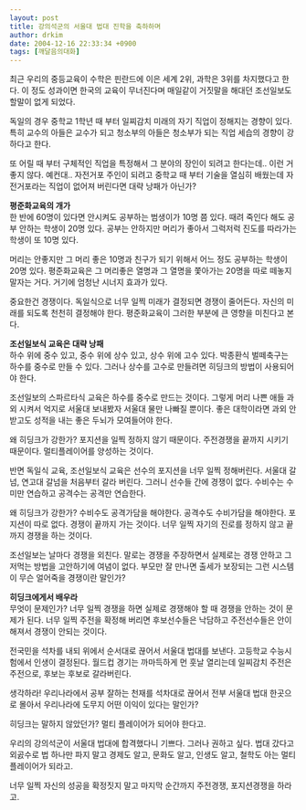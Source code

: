 ```yaml
---
layout: post
title: 강의석군의 서울대 법대 진학을 축하하며
author: drkim
date: 2004-12-16 22:33:34 +0900
tags: [깨달음의대화]
---
```

최근 우리의 중등교육이 수학은 핀란드에 이은 세계 2위, 과학은 3위를 차지했다고 한다. 이 정도 성과이면 한국의 교육이 무너진다며 매일같이 거짓말을 해대던 조선일보도 할말이 없게 되었다.    
  
독일의 경우 중학교 1학년 때 부터 일찌감치 미래의 자기 직업이 정해지는 경향이 있다. 특히 교수의 아들은 교수가 되고 청소부의 아들은 청소부가 되는 직업 세습의 경향이 강하다고 한다.    
  
또 어릴 때 부터 구체적인 직업을 특정해서 그 분야의 장인이 되려고 한다는데.. 이런 거 좋지 않다. 예컨대.. 자전거포 주인이 되려고 중학교 때 부터 기술을 열심히 배웠는데 자전거포라는 직업이 없어져 버린다면 대략 낭패가 아닌가?    
  
**평준화교육의 개가**  
한 반에 60명이 있다면 안시켜도 공부하는 범생이가 10명 쯤 있다. 때려 죽인다 해도 공부 안하는 학생이 20명 있다. 공부는 안하지만 머리가 좋아서 그럭저럭 진도를 따라가는 학생이 또 10명 있다.    
  
머리는 안좋지만 그 머리 좋은 10명과 친구가 되기 위해서 어느 정도 공부하는 학생이 20명 있다. 평준화교육은 그 머리좋은 열명과 그 열명을 쫓아가는 20명을 따로 떼놓지 말자는 거다. 거기에 엄청난 시너지 효과가 있다.    
  
중요한건 경쟁이다. 독일식으로 너무 일찍 미래가 결정되면 경쟁이 줄어든다. 자신의 미래를 되도록 천천히 결정해야 한다. 평준화교육이 그러한 부분에 큰 영향을 미친다고 본다.    
  
**조선일보식 교육은 대략 낭패**  
하수 위에 중수 있고, 중수 위에 상수 있고, 상수 위에 고수 있다. 박종환식 벌떼축구는 하수를 중수로 만들 수 있다. 그러나 상수를 고수로 만들려면 히딩크의 방법이 사용되어야 한다.    
  
조선일보의 스파르타식 교육은 하수를 중수로 만드는 것이다. 그렇게 머리 나쁜 애들 과외 시켜서 억지로 서울대 보내봤자 서울대 물만 나빠질 뿐이다. 좋은 대학이라면 과외 안받고도 성적을 내는 좋은 두뇌가 모여들어야 한다.    
  
왜 히딩크가 강한가? 포지션을 일찍 정하지 않기 때문이다. 주전경쟁을 끝까지 시키기 때문이다. 멀티플레이어를 양성하는 것이다.    
  
반면 독일식 교육, 조선일보식 교육은 선수의 포지션을 너무 일찍 정해버린다. 서울대 갈넘, 연고대 갈넘을 처음부터 갈라 버린다. 그러니 선수들 간에 경쟁이 없다. 수비수는 수미만 연습하고 공격수는 공격만 연습한다. 
  
  
왜 히딩크가 강한가? 수비수도 공격가담을 해야한다. 공격수도 수비가담을 해야한다. 포지션이 따로 없다. 경쟁이 끝까지 가는 것이다. 너무 일찍 자기의 진로를 정하지 않고 끝까지 경쟁을 하는 것이다.    
  
조선일보는 날마다 경쟁을 외친다. 말로는 경쟁을 주장하면서 실제로는 경쟁 안하고 그저먹는 방법을 고안하기에 여념이 없다. 부모만 잘 만나면 출세가 보장되는 그런 시스템이 무슨 얼어죽을 경쟁이란 말인가?    
  
**히딩크에게서 배우라**  
무엇이 문제인가? 너무 일찍 경쟁을 하면 실제로 경쟁해야 할 때 경쟁을 안하는 것이 문제가 된다. 너무 일찍 주전을 확정해 버리면 후보선수들은 낙담하고 주전선수들은 안이해져서 경쟁이 안되는 것이다.    
  
전국민을 석차를 내되 위에서 순서대로 끊어서 서울대 법대를 보낸다. 고등학교 수능시험에서 인생이 결정된다. 월드컵 경기는 까마득하게 먼 훗날 열리는데 일찌감치 주전은 주전으로, 후보는 후보로 갈라버린다.    
  
생각하라! 우리나라에서 공부 잘하는 천재를 석차대로 끊어서 전부 서울대 법대 한곳으로 몰아서 우리나라에 도무지 어떤 이익이 있다는 말인가? 
  
  
히딩크는 말하지 않았던가? 멀티 플레이어가 되어야 한다고.    
  
우리의 강의석군이 서울대 법대에 합격했다니 기쁘다. 그러나 권하고 싶다. 법대 갔다고 외곬수로 법 하나만 파지 말고 경제도 알고, 문화도 알고, 인생도 알고, 철학도 아는 멀티 플레이어가 되라고.    
  
너무 일찍 자신의 성공을 확정짓지 말고 마지막 순간까지 주전경쟁, 포지션경쟁을 하라고.